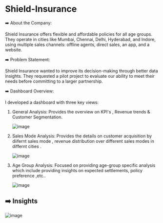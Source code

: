 # Shield-Insurance

➡️ About the Company:

Shield Insurance offers flexible and affordable policies for all age groups. They operate in cities like Mumbai, Chennai, Delhi, Hyderabad, and Indore, using multiple sales channels: offline agents, direct sales, an app, and a 
website.

➡️ Problem Statement:

Shield Insurance wanted to improve its decision-making through better data insights. They requested a pilot project to evaluate our ability to meet their needs before committing to a larger partnership.


➡️ Dashboard Overview:

I developed a dashboard with three key views:

1. General Analysis: Provides the overview on KPI's , Revenue trends & Customer Segmentation.

   ![image](https://github.com/user-attachments/assets/4bc610b2-9950-4c5e-8e5f-a8c698cff103)


2. Sales Mode Analysis: Provides the details on customer acquisition by diifernt sales mode , revenue distribution over different sales modes in differnt cities .

   ![image](https://github.com/user-attachments/assets/2ef47d08-cf70-45ea-9af6-9bbbebaa9a9a)


3. Age Group Analysis: Focused on providing age-group specific analysis which include providing insights on expected settlements, policy preference ,etc..

   ![image](https://github.com/user-attachments/assets/7dcf5ac9-44fa-4fa3-83a0-231d0d6c2d56)


## ➡️ Insights 

![image](https://github.com/user-attachments/assets/254be321-38ff-46ab-8695-73420d5ead31)

